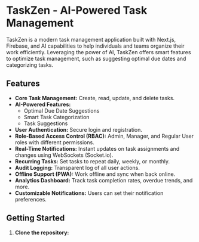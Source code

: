 # TaskZen - AI-Powered Task Management

TaskZen is a modern task management application built with Next.js, Firebase, and AI capabilities to help individuals and teams organize their work efficiently. Leveraging the power of AI, TaskZen offers smart features to optimize task management, such as suggesting optimal due dates and categorizing tasks.

## Features

*   **Core Task Management:** Create, read, update, and delete tasks.
*   **AI-Powered Features:**
    *   Optimal Due Date Suggestions
    *   Smart Task Categorization
    *   Task Suggestions
*   **User Authentication:** Secure login and registration.
*   **Role-Based Access Control (RBAC):** Admin, Manager, and Regular User roles with different permissions.
*   **Real-Time Notifications:** Instant updates on task assignments and changes using WebSockets (Socket.io).
*   **Recurring Tasks:** Set tasks to repeat daily, weekly, or monthly.
*   **Audit Logging:** Transparent log of all user actions.
*   **Offline Support (PWA):** Work offline and sync when back online.
*   **Analytics Dashboard:** Track task completion rates, overdue trends, and more.
*   **Customizable Notifications:** Users can set their notification preferences.

## Getting Started

1.  **Clone the repository:**